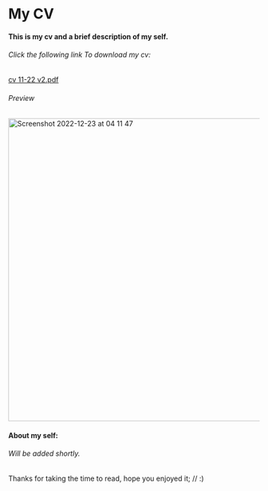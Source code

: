 # My CV

#### This is my cv and a brief description of my self.



###### Click the following link To download my cv:
[cv 11-22 v2.pdf](https://github.com/daudbaig91/MyCV/files/10291990/cv.11-22.v2.pdf)
###### Preview

<img width="606" alt="Screenshot 2022-12-23 at 04 11 47" src="https://user-images.githubusercontent.com/46162359/209269423-544e2491-ae1d-49eb-afb9-ac77c4073315.png">

#### About my self:

###### Will be added shortly.



Thanks for taking the time to read, hope you enjoyed it; // :)
